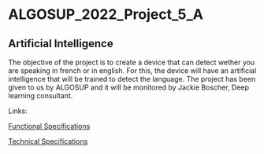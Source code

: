 # ALGOSUP_2022_Project_5_A
## Artificial Intelligence
The objective of the project is to create a device that can detect wether you are speaking in french
or in english. For this, the device will have an artificial intelligence that will be trained to detect the language. The project has been given to us by ALGOSUP and it will be monitored by Jackie Boscher, Deep learning consultant.

Links:

[Functional Specifications]()

[Technical Specifications]()

